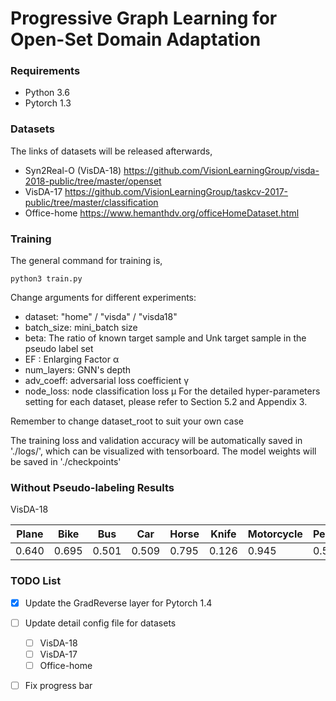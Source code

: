 # Progressive Graph Learning for Open-Set Domain Adaptation

### Requirements
- Python 3.6
- Pytorch 1.3


### Datasets
The links of datasets will be released afterwards,
- Syn2Real-O (VisDA-18) https://github.com/VisionLearningGroup/visda-2018-public/tree/master/openset
- VisDA-17 https://github.com/VisionLearningGroup/taskcv-2017-public/tree/master/classification
- Office-home https://www.hemanthdv.org/officeHomeDataset.html


### Training
The general command for training is,
```
python3 train.py
```
Change arguments for different experiments:
- dataset: "home" / "visda" / "visda18"
- batch_size: mini_batch size
- beta: The ratio of known target sample and Unk target sample in the pseudo label set
- EF : Enlarging Factor α
- num_layers: GNN's depth
- adv_coeff: adversarial loss coefficient γ
- node_loss: node classification loss μ
For the detailed hyper-parameters setting for each dataset, please refer to Section 5.2 and Appendix 3.  

Remember to change dataset_root to suit your own case

The training loss and validation accuracy will be automatically saved in './logs/', which can be visualized with tensorboard.
The model weights will be saved in './checkpoints'

### Without Pseudo-labeling Results

VisDA-18

Plane | Bike | Bus | Car | Horse | Knife | Motorcycle | Person | Plant | SkateB | Train | Truck | Unk | OS^* | OS |
------|------| --- | --- | ----- | ----- | ---------- | ------ | ----- | ------ | ----- | ----- | --- | ---- | -- |
0.640 | 0.695|0.501|0.509| 0.795 | 0.126 | 0.945      | 0.585  | 0.742 | 0.588  | 0.702 | 0.081 | 0.542|0.573 | 0.575|


### TODO List
- [X] Update the GradReverse layer for Pytorch 1.4

- [ ] Update detail config file for datasets

     - [ ] VisDA-18
     - [ ] VisDA-17
     - [ ] Office-home
     
- [ ] Fix progress bar




